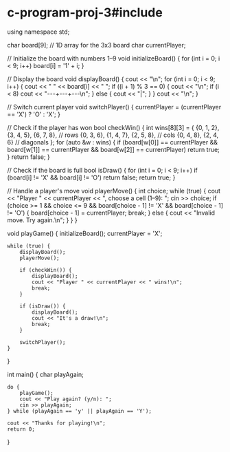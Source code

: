 # c-program-proj-3#include <iostream>
using namespace std;

char board[9]; // 1D array for the 3x3 board
char currentPlayer;

// Initialize the board with numbers 1–9
void initializeBoard() {
    for (int i = 0; i < 9; i++)
        board[i] = '1' + i;
}

// Display the board
void displayBoard() {
    cout << "\n";
    for (int i = 0; i < 9; i++) {
        cout << " " << board[i] << " ";
        if ((i + 1) % 3 == 0) {
            cout << "\n";
            if (i < 8) cout << "---+---+---\n";
        } else {
            cout << "|";
        }
    }
    cout << "\n";
}

// Switch current player
void switchPlayer() {
    currentPlayer = (currentPlayer == 'X') ? 'O' : 'X';
}

// Check if the player has won
bool checkWin() {
    int wins[8][3] = {
        {0, 1, 2}, {3, 4, 5}, {6, 7, 8}, // rows
        {0, 3, 6}, {1, 4, 7}, {2, 5, 8}, // cols
        {0, 4, 8}, {2, 4, 6}             // diagonals
    };
    for (auto &w : wins) {
        if (board[w[0]] == currentPlayer &&
            board[w[1]] == currentPlayer &&
            board[w[2]] == currentPlayer)
            return true;
    }
    return false;
}

// Check if the board is full
bool isDraw() {
    for (int i = 0; i < 9; i++)
        if (board[i] != 'X' && board[i] != 'O')
            return false;
    return true;
}

// Handle a player's move
void playerMove() {
    int choice;
    while (true) {
        cout << "Player " << currentPlayer << ", choose a cell (1–9): ";
        cin >> choice;
        if (choice >= 1 && choice <= 9 && board[choice - 1] != 'X' && board[choice - 1] != 'O') {
            board[choice - 1] = currentPlayer;
            break;
        } else {
            cout << "Invalid move. Try again.\n";
        }
    }
}

void playGame() {
    initializeBoard();
    currentPlayer = 'X';

    while (true) {
        displayBoard();
        playerMove();

        if (checkWin()) {
            displayBoard();
            cout << "Player " << currentPlayer << " wins!\n";
            break;
        }

        if (isDraw()) {
            displayBoard();
            cout << "It's a draw!\n";
            break;
        }

        switchPlayer();
    }
}

int main() {
    char playAgain;

    do {
        playGame();
        cout << "Play again? (y/n): ";
        cin >> playAgain;
    } while (playAgain == 'y' || playAgain == 'Y');

    cout << "Thanks for playing!\n";
    return 0;
}
